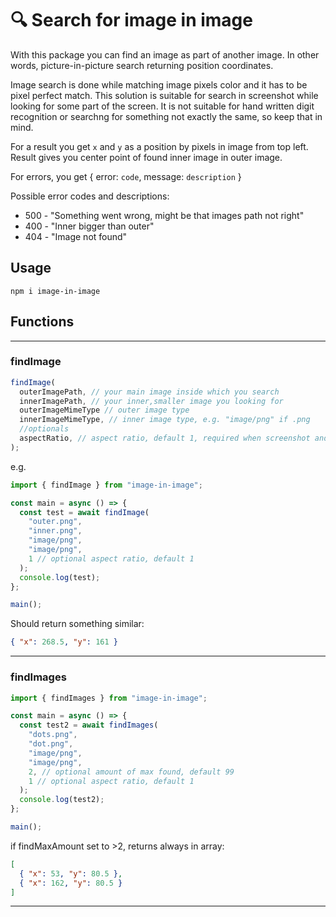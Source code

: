 # 🔍 Search for image in image

With this package you can find an image as part of another image. In other words, picture-in-picture search returning position coordinates.

Image search is done while matching image pixels color and it has to be pixel perfect match. This solution is suitable for search in screenshot while looking for some part of the screen. It is not suitable for hand written digit recognition or searchng for something not exactly the same, so keep that in mind.

For a result you get `x` and `y` as a position by pixels in image from top left. Result gives you center point of found inner image in outer image.

For errors, you get { error: `code`, message: `description` }

Possible error codes and descriptions:

- 500 - "Something went wrong, might be that images path not right"
- 400 - "Inner bigger than outer"
- 404 - "Image not found"

## Usage

```
npm i image-in-image
```

## Functions

---

### findImage

```js
findImage(
  outerImagePath, // your main image inside which you search
  innerImagePath, // your inner,smaller image you looking for
  outerImageMimeType // outer image type
  innerImageMimeType, // inner image type, e.g. "image/png" if .png
  //optionals
  aspectRatio, // aspect ratio, default 1, required when screenshot and screen size not the same
);
```

e.g.

```js
import { findImage } from "image-in-image";

const main = async () => {
  const test = await findImage(
    "outer.png",
    "inner.png",
    "image/png",
    "image/png",
    1 // optional aspect ratio, default 1
  );
  console.log(test);
};

main();
```

Should return something similar:

```json
{ "x": 268.5, "y": 161 }
```

---

### findImages

```js
import { findImages } from "image-in-image";

const main = async () => {
  const test2 = await findImages(
    "dots.png",
    "dot.png",
    "image/png",
    "image/png",
    2, // optional amount of max found, default 99
    1 // optional aspect ratio, default 1
  );
  console.log(test2);
};

main();
```

if findMaxAmount set to >2, returns always in array:

```json
[
  { "x": 53, "y": 80.5 },
  { "x": 162, "y": 80.5 }
]
```

---
